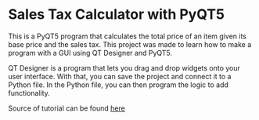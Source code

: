 # Sales Tax Calculator with PyQT5
This is a PyQT5 program that calculates the total price of an item given its base price and the sales tax. This project was made to learn how to make a program with a GUI using QT Designer and PyQT5. 

QT Designer is a program that lets you drag and drop widgets onto your user interface. With that, you can save the project and connect it to a Python file. In the Python file, you can then program the logic to add functionality. 

Source of tutorial can be found [here](https://www.learnpyqt.com/examples/simple-sales-tax-calculator/)




